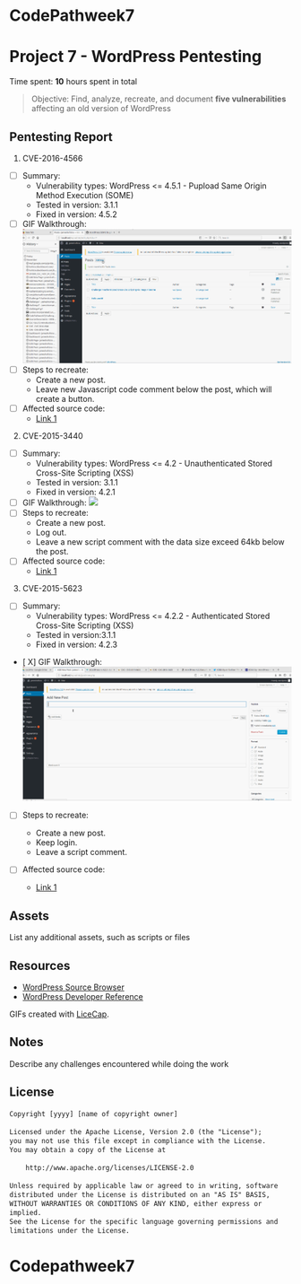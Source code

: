 # CodePathweek7
# Project 7 - WordPress Pentesting

Time spent: **10** hours spent in total

> Objective: Find, analyze, recreate, and document **five vulnerabilities** affecting an old version of WordPress

## Pentesting Report

1. CVE-2016-4566
  - [ ] Summary: 
    - Vulnerability types: WordPress <= 4.5.1 - Pupload Same Origin Method Execution (SOME)
    - Tested in version: 3.1.1
    - Fixed in version: 4.5.2
  - [ ] GIF Walkthrough: 
	![](https://github.com/JamesNornand/CodePathweek7/blob/master/exploit1/exploit1.gif)
  - [ ] Steps to recreate: 
	- Create a new post.
	- Leave new Javascript code comment below the post, which will create a button. 
  - [ ] Affected source code:
    - [Link 1](https://gist.github.com/cure53/09a81530a44f6b8173f545accc9ed07e)

2. CVE-2015-3440
  - [ ] Summary: 
    - Vulnerability types: WordPress <= 4.2 - Unauthenticated Stored Cross-Site Scripting (XSS)
    - Tested in version: 3.1.1
    - Fixed in version: 4.2.1
  - [ ] GIF Walkthrough: 
	![](https://github.com/JamesNornand/CodePathweek7/blob/master/exploit2/exploit2.gif)
  - [ ] Steps to recreate: 
	- Create a new post.
	- Log out.
	- Leave a new script comment with the data size exceed 64kb below the post.
  - [ ] Affected source code:
    - [Link 1](https://klikki.fi/adv/wordpress2.html)

3. CVE-2015-5623
  - [ ] Summary: 
    - Vulnerability types: WordPress <= 4.2.2 - Authenticated Stored Cross-Site Scripting (XSS)
    - Tested in version:3.1.1
    - Fixed in version: 4.2.3
  - [ X] GIF Walkthrough: 
	![](https://github.com/JamesNornand/CodePathweek7/blob/master/exploit3/exploit3.gif)
  - [ ] Steps to recreate: 
	- Create a new post.
	- Keep login.
	- Leave a script comment.

  - [ ] Affected source code:
    - [Link 1](https://klikki.fi/adv/wordpress3.html)

## Assets

List any additional assets, such as scripts or files

## Resources

- [WordPress Source Browser](https://core.trac.wordpress.org/browser/)
- [WordPress Developer Reference](https://developer.wordpress.org/reference/)

GIFs created with [LiceCap](http://www.cockos.com/licecap/).

## Notes

Describe any challenges encountered while doing the work

## License

    Copyright [yyyy] [name of copyright owner]

    Licensed under the Apache License, Version 2.0 (the "License");
    you may not use this file except in compliance with the License.
    You may obtain a copy of the License at

        http://www.apache.org/licenses/LICENSE-2.0

    Unless required by applicable law or agreed to in writing, software
    distributed under the License is distributed on an "AS IS" BASIS,
    WITHOUT WARRANTIES OR CONDITIONS OF ANY KIND, either express or implied.
    See the License for the specific language governing permissions and
    limitations under the License.
# Codepathweek7
